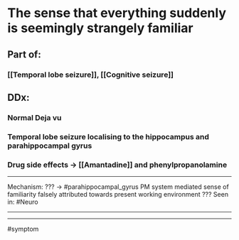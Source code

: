 # The sense that everything suddenly is seemingly strangely familiar
## Part of:
### [[Temporal lobe seizure]], [[Cognitive seizure]]
## DDx:
### Normal Deja vu
### Temporal lobe seizure localising to the hippocampus and parahippocampal gyrus
### Drug side effects -> [[Amantadine]] and phenylpropanolamine 

---
Mechanism: ??? -> #parahippocampal_gyrus PM system mediated sense of familiarity falsely attributed towards present working environment ???
Seen in: #Neuro 

---



---
#symptom 
